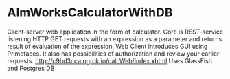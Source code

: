 # AlmWorksCalculatorWithDB
Client-server web application in the form of calculator. Core is REST-service listening HTTP GET requests with an expression as a parameter and returns result of evaluation of the expression. Web Client introduces GUI using Primefaces. It also has possibilities of authorization and review your earlier requests.
http://c9bd3cca.ngrok.io/calcWeb/index.xhtml
Uses GlassFish and Postgres DB
